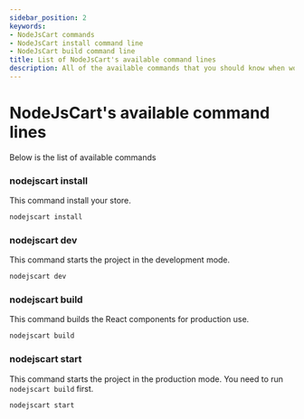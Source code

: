 ```yaml
---
sidebar_position: 2
keywords:
- NodeJsCart commands
- NodeJsCart install command line
- NodeJsCart build command line
title: List of NodeJsCart's available command lines
description: All of the available commands that you should know when working with NodeJsCart ecommerce. To help you install, run, and quickly perform your tasks.
---
```


# NodeJsCart's available command lines

Below is the list of available commands

### nodejscart install

This command install your store.
```javascript
nodejscart install
```

### nodejscart dev

This command starts the project in the development mode.
```javascript
nodejscart dev
```

### nodejscart build

This command builds the React components for production use.
```javascript
nodejscart build
```

### nodejscart start

This command starts the project in the production mode. You need to run `nodejscart build` first.
```javascript
nodejscart start
```